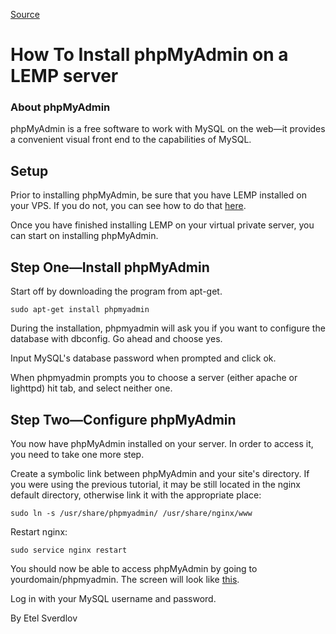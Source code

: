 
[Source](https://www.digitalocean.com/community/tutorials/how-to-install-phpmyadmin-on-a-lemp-server "Permalink to How To Install phpMyAdmin on a LEMP server")

# How To Install phpMyAdmin on a LEMP server

### About phpMyAdmin

phpMyAdmin is a free software to work with MySQL on the web—it provides a convenient visual front end to the capabilities of MySQL.

## Setup

Prior to installing phpMyAdmin, be sure that you have LEMP installed on your VPS. If you do not, you can see how to do that [here][1].

Once you have finished installing LEMP on your virtual private server, you can start on installing phpMyAdmin.

## Step One—Install phpMyAdmin

Start off by downloading the program from apt-get.
    
    
    sudo apt-get install phpmyadmin

During the installation, phpmyadmin will ask you if you want to configure the database with dbconfig. Go ahead and choose yes.

Input MySQL's database password when prompted and click ok.

When phpmyadmin prompts you to choose a server (either apache or lighttpd) hit tab, and select neither one.

## Step Two—Configure phpMyAdmin

You now have phpMyAdmin installed on your server. In order to access it, you need to take one more step.

Create a symbolic link between phpMyAdmin and your site's directory. If you were using the previous tutorial, it may be still located in the nginx default directory, otherwise link it with the appropriate place:
    
    
    sudo ln -s /usr/share/phpmyadmin/ /usr/share/nginx/www

Restart nginx:
    
    
    sudo service nginx restart

You should now be able to access phpMyAdmin by going to yourdomain/phpmyadmin. The screen will look like [this][2].

Log in with your MySQL username and password.

By Etel Sverdlov

[1]: https://www.digitalocean.com/community/articles/how-to-install-linux-nginx-mysql-php-lemp-stack-on-ubuntu-12-04
[2]: https://assets.digitalocean.com/tutorial_images/eVC8A.png

  
